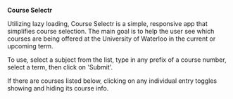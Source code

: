 <b> Course Selectr </b>

Utilizing lazy loading, Course Selectr is a simple, responsive app that simplifies course selection. The main goal is to help the user see which courses are being offered at the University of Waterloo in the current or upcoming term.

To use, select a subject from the list, type in any prefix of a course number, select a term, then click on 'Submit'.

If there are courses listed below, clicking on any individual entry toggles showing and hiding its course info.



